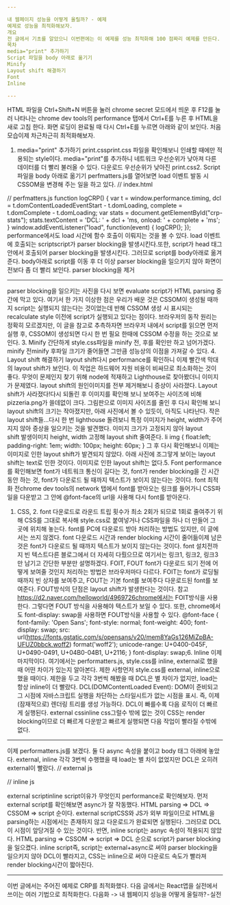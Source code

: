 ```yaml
---

내 웹페이지 성능을 어떻게 올릴까? - 예제
예제로 성능을 최적화해보자.
개요
전 글에서 기초를 알았으니 이번편에는 이 예제를 성능 최적화해 100 점짜리 예제를 만든다. 완성본의 링크는 여기이다.
목차
media="print" 추가하기
Script 파일을 body 아래로 옮기기
Minify
Layout shift 해결하기
Font
Inline

---
```


HTML 파일을 Ctrl+Shift+N 버튼을 눌러 chrome secret 모드에서 띄운 후 F12를 눌러 나타나는 chrome dev tools의 performance 탭에서 Ctrl+E를 누른 후 HTML을 새로 고침 한다.
화면 로딩이 완료될 때 다시 Ctrl+E를 누르면 아래와 같이 보인다.
처음 모습이제 차근차근히 최적화해보자.
1. media="print" 추가하기
print.cssprint.css 파일을 확인해보니 인쇄할 때에만 적용되는 style이다. media="print"를 추가하니 네트워크 우선순위가 낮아져 다른 데이터를 더 빨리 불러올 수 있다.
다운로드 우선순위가 낮아진 print.css2. Script 파일을 body 아래로 옮기기
perfmatters.js를 열어보면 load 이벤트 발동 시 CSSOM을 변경해 주는 일을 하고 있다.
// index.html
<head>
    <script async src="js/perfmatters.js"></script>
</head>
// perfmatters.js
function logCRP() {
var t = window.performance.timing,
dcl = t.domContentLoadedEventStart - t.domLoading,
complete = t.domComplete - t.domLoading;
var stats = document.getElementById("crp-stats");
stats.textContent = 'DCL: ' + dcl + 'ms, onload: ' + complete + 'ms';
}
window.addEventListener("load", function(event) {
    logCRP();
});
performance에서도 load 시간에 함수 호출이 이뤄지는 것을 볼 수 있다.
load 이벤트에 호출되는 scriptscript가 parser blocking을 발생시킨다.또한, script가 head 태그 안에서 호출되어 parser blocking을 발생시킨다. 그러므로 script를 body아래로 옮겨준다.
body아래로 script를 이동 후 더 이상 parser blocking을 일으키지 않아 화면이 전보다 좀 더 빨리 보인다.
parser blocking을 제거

---

parser blocking을 일으키는 사진을 다시 보면 evaluate script가 HTML parsing 중간에 막고 있다. 여기서 한 가지 이상한 점은 우리가 배운 것은 CSSOM이 생성될 때까지 script는 실행되지 않는다는 것이었는데 반해 CSSOM 생성 시 표시되는 recalculate style 이전에 script가 실행되고 있다는 점이다.
브라우저의 동작 원리는 정확히 모르겠지만, 이 글을 참고로 추측하자면 브라우저 내에서 script를 읽으면 먼저 실행 후, CSSOM이 생성되면 다시 한 번 필요 한때에 CSSOM 수정을 하는 것으로 보인다.
3. Minify
간단하게 style.css파일을 minify 전, 후를 확인만 하고 넘어가겠다.
minify 전minify 후파일 크기가 줄어들면 그만큼 성능상의 이점을 가져갈 수 있다.
4. Layout shift 해결하기
layout shift다시 performance를 확인하니 이제 빨간색 막대의 layout shift가 보인다. 이 작업은 하드웨어 자원 비용이 비싸므로 최소화하는 것이 좋다.
무엇이 문제인지 찾기 위해 node에 적재하고 Lighthouse로 찾아봤더니 이미지가 문제였다.
layout shift의 원인이미지를 전부 제거해보니 증상이 사라졌다.
Layout shift가 사라졌다!다시 되돌린 후 이미지를 확인해 보니 보여주는 사이즈에 비해 pizzeria.png가 쓸데없이 크다.
그림판으로 이미지 사이즈를 줄인 후 다시 확인해 보니 layout shift의 크기는 작아졌지만, 아래 사진에서 볼 수 있듯이, 아직도 나타난다.
작은 layout shift들…다시 한 번 lighthouse 돌려보니 특정 이미지가 height, width가 주어지지 않아 증상을 일으키는 것을 발견했다.
이미지 크기가 고정되지 않아 layout shift 발생이미지 height, width 고정해 layout shift 줄여준다.
li img { 
    float:left; padding-right: 1em; width: 100px; height: 60px;
}
그 후 다시 확인해보니 이제는 이미지로 인한 layout shift가 발견되지 않았다.
아래 사진에 조그맣게 보이는 layout shift는 text로 인한 것이다.
이미지로 인한 layout shift는 없다.5. Font
performance를 확인해보면 font가 네트워크 통신이 길다는 것, font가 render blocking을 긴 시간 동안 하는 것, font가 다운로드 될 때까지 텍스트가 보이지 않는다는 것이다.
font 최적화 전chrome dev tools의 network 탭에서 font를 받아오는 링크를 들어가니 CSS파일을 다운받고 그 안에 @font-face의 url을 사용해 다시 font를 받아온다.
1. CSS, 2. font 다운로드로 라운드 트립 횟수가 최소 2회가 되므로 1회로 줄여주기 위해 CSS를 그대로 복사해 style.css로 붙여넣거나 CSS파일을 하나 더 만들어 그 곳에 위치해 놓는다. font를 PC에 다운로드 받아 처리하는 방법도 있지만, 이 글에서는 쓰지 않겠다.
font 다운로드 시간과 render blocking 시간이 줄어듦이제 남은 것은 font가 다운로드 될 때까지 텍스트가 보이지 않는다는 것이다.
font 설치전까지 빈 텍스트다른 블로그에서 더 자세히 다뤘으므로 여기서는 링크1, 링크2, 링크3만 남기고 간단한 부분만 설명하겠다.
FOIT, FOUT
font가 다운로드 되기 전에 어떻게 보여줄 것인지 처리하는 방법은 브라우저마다 다르다. FOIT는 font가 로딩될 때까지 빈 상자를 보여주고, FOUT는 기본 font를 보여주다 다운로드된 font를 보여준다.
FOUT방식의 단점은 layout shift가 발생한다는 것이다. 참고
https://d2.naver.com/helloworld/4969726chrome에서는 FOIT방식을 사용한다. 그렇다면 FOUT 방식을 사용해야 텍스트가 보일 수 있다. 또한, chrome에서도 font-display: swap을 사용하면 FOUT방식을 사용할 수 있다.
@font-face {
    font-family: 'Open Sans';
    font-style: normal;
    font-weight: 400;
    font-display: swap;
    src:     url(https://fonts.gstatic.com/s/opensans/v20/mem8YaGs126MiZpBA-UFUZ0bbck.woff2) format('woff2');
    unicode-range: U+0400-045F, U+0490-0491, U+04B0-04B1, U+2116;
}
font-display: swap;6. Inline
이제 마지막이다. 여기에서는 performatters.js, style.css를 inline, external로 했을 때 어떤 차이가 있는지 알아본다.
제한 사항먼저 style.css를 external, inline으로 했을 때이다. 제한을 두고 각각 3번씩 해봤을 때 DCL은 별 차이가 없지만, load는 항상 inline이 더 빨랐다.
DCL(DOMContentLoaded Event): DOM이 준비되고 그 시점에 자바스크립트 실행을 차단하는 스타일시트가 없는 시점을 표시. 즉, 이제 (잠재적으로) 렌더링 트리를 생성 가능하다. DCL이 빠를수록 다음 로직이 더 빠르게 실행된다.
external cssinline css그럴수 밖에 없는 것이 CSS는 render blocking이므로 더 빠르게 다운받고 빠르게 실행되면 다음 작업이 빨라질 수밖에 없다.

---

이제 performatters.js를 보겠다. 둘 다 async 속성을 붙이고 body 태그 아래에 놓았다. external, inline 각각 3번씩 수행했을 때 load는 별 차이 없었지만 DCL은 오히려 external이 빨랐다.
// external js
<script async src="js/perfmatters.js"></script>
// inline js
<script async>
function logCRP() {
var t = window.performance.timing,
dcl = t.domContentLoadedEventStart - t.domLoading,
complete = t.domComplete - t.domLoading;
var stats = document.getElementById("crp-stats");
stats.textContent = 'DCL: ' + dcl + 'ms, onload: ' + complete + 'ms';
}
window.addEventListener("load", function(event) {
    logCRP();
});
</script>
external scriptinline script이유가 무엇인지 performance로 확인해보자.
먼저 external script를 확인해보면 async가 잘 작동했다. HTML parsing => DCL => CSSOM => script 순이다.
external scriptCSS와 JS가 외부 파일이므로 HTML을 parsing하는 시점에서는 존재하지 않고 다운로드가 완료되면 실행된다. 그러므로 DCL이 시점이 앞당겨질 수 있는 것이다.
반면, inline script는 asnyc 속성이 적용되지 않았다. HTML parsing => CSSOM => script => DCL 순으로 script가 parser blocking을 일으켰다.
inline script즉, script는 external+async로 써야 parser blocking을 일으키지 않아 DCL이 빨라지고, CSS는 inline으로 써야 다운로드 속도가 빨라져 render blocking시간이 짧아진다.

---

이번 글에서는 주어진 예제로 CRP를 최적화했다. 다음 글에서는 React앱을 실전에서 쓰이는 여러 기법으로 최적화한다.
다음화 -> 내 웹페이지 성능을 어떻게 올릴까? - 실전